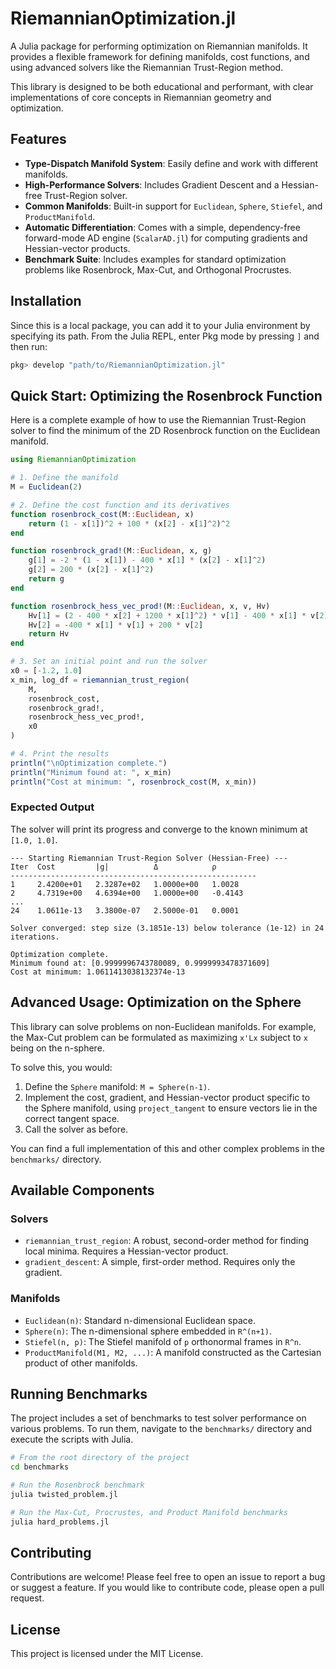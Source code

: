 # RiemannianOptimization.jl

A Julia package for performing optimization on Riemannian manifolds. It provides a flexible framework for defining manifolds, cost functions, and using advanced solvers like the Riemannian Trust-Region method.

This library is designed to be both educational and performant, with clear implementations of core concepts in Riemannian geometry and optimization.

## Features

- **Type-Dispatch Manifold System**: Easily define and work with different manifolds.
- **High-Performance Solvers**: Includes Gradient Descent and a Hessian-free Trust-Region solver.
- **Common Manifolds**: Built-in support for `Euclidean`, `Sphere`, `Stiefel`, and `ProductManifold`.
- **Automatic Differentiation**: Comes with a simple, dependency-free forward-mode AD engine (`ScalarAD.jl`) for computing gradients and Hessian-vector products.
- **Benchmark Suite**: Includes examples for standard optimization problems like Rosenbrock, Max-Cut, and Orthogonal Procrustes.

## Installation

Since this is a local package, you can add it to your Julia environment by specifying its path. From the Julia REPL, enter Pkg mode by pressing `]` and then run:

```julia
pkg> develop "path/to/RiemannianOptimization.jl"
```

## Quick Start: Optimizing the Rosenbrock Function

Here is a complete example of how to use the Riemannian Trust-Region solver to find the minimum of the 2D Rosenbrock function on the Euclidean manifold.

```julia
using RiemannianOptimization

# 1. Define the manifold
M = Euclidean(2)

# 2. Define the cost function and its derivatives
function rosenbrock_cost(M::Euclidean, x)
    return (1 - x[1])^2 + 100 * (x[2] - x[1]^2)^2
end

function rosenbrock_grad!(M::Euclidean, x, g)
    g[1] = -2 * (1 - x[1]) - 400 * x[1] * (x[2] - x[1]^2)
    g[2] = 200 * (x[2] - x[1]^2)
    return g
end

function rosenbrock_hess_vec_prod!(M::Euclidean, x, v, Hv)
    Hv[1] = (2 - 400 * x[2] + 1200 * x[1]^2) * v[1] - 400 * x[1] * v[2]
    Hv[2] = -400 * x[1] * v[1] + 200 * v[2]
    return Hv
end

# 3. Set an initial point and run the solver
x0 = [-1.2, 1.0]
x_min, log_df = riemannian_trust_region(
    M,
    rosenbrock_cost,
    rosenbrock_grad!,
    rosenbrock_hess_vec_prod!,
    x0
)

# 4. Print the results
println("\nOptimization complete.")
println("Minimum found at: ", x_min)
println("Cost at minimum: ", rosenbrock_cost(M, x_min))
```

### Expected Output

The solver will print its progress and converge to the known minimum at `[1.0, 1.0]`.

```
--- Starting Riemannian Trust-Region Solver (Hessian-Free) ---
Iter  Cost         |g|          Δ            ρ
-------------------------------------------------------
1     2.4200e+01   2.3287e+02   1.0000e+00   1.0028
2     4.7319e+00   4.6394e+00   1.0000e+00   -0.4143
...
24    1.0611e-13   3.3800e-07   2.5000e-01   0.0001

Solver converged: step size (3.1851e-13) below tolerance (1e-12) in 24 iterations.

Optimization complete.
Minimum found at: [0.9999996743780089, 0.9999993478371609]
Cost at minimum: 1.0611413038132374e-13
```

## Advanced Usage: Optimization on the Sphere

This library can solve problems on non-Euclidean manifolds. For example, the Max-Cut problem can be formulated as maximizing `x'Lx` subject to `x` being on the n-sphere.

To solve this, you would:
1.  Define the `Sphere` manifold: `M = Sphere(n-1)`.
2.  Implement the cost, gradient, and Hessian-vector product specific to the Sphere manifold, using `project_tangent` to ensure vectors lie in the correct tangent space.
3.  Call the solver as before.

You can find a full implementation of this and other complex problems in the `benchmarks/` directory.

## Available Components

### Solvers

- `riemannian_trust_region`: A robust, second-order method for finding local minima. Requires a Hessian-vector product.
- `gradient_descent`: A simple, first-order method. Requires only the gradient.

### Manifolds

- `Euclidean(n)`: Standard n-dimensional Euclidean space.
- `Sphere(n)`: The n-dimensional sphere embedded in `R^(n+1)`.
- `Stiefel(n, p)`: The Stiefel manifold of `p` orthonormal frames in `R^n`.
- `ProductManifold(M1, M2, ...)`: A manifold constructed as the Cartesian product of other manifolds.

## Running Benchmarks

The project includes a set of benchmarks to test solver performance on various problems. To run them, navigate to the `benchmarks/` directory and execute the scripts with Julia.

```bash
# From the root directory of the project
cd benchmarks

# Run the Rosenbrock benchmark
julia twisted_problem.jl

# Run the Max-Cut, Procrustes, and Product Manifold benchmarks
julia hard_problems.jl
```

## Contributing

Contributions are welcome! Please feel free to open an issue to report a bug or suggest a feature. If you would like to contribute code, please open a pull request.

## License

This project is licensed under the MIT License.